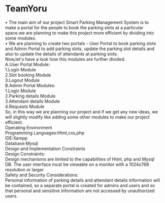 # TeamYoru
• The main aim of our project Smart Parking Management System is to make a portal for the people to book the parking slots at a particular space.we are planning to make this         project more efficient by dividing into some modules.\
• We are planning to create two portals - User Portal to book parking slots and Admin Portal to add parking slots, update the parking slot details and also to update the             details of attendants at parking slots.\
Now,let's have a look how this modules are further divided.\
  A.User Portal Module:\
  1.Login Module \
  2.Slot booking Module \
  3.Logout Module \
  B.Admin Portal Modules:\
  1.Login Module\
  2.Parking details Module \
  3.Attendant details Module\
  4.Requests Module\
So, in this way we are planning our project and if we get any new ideas, we will slightly modify like adding some other modules to make our project efficient.\
  Operating Environment\
Programming Languages:Html,css,php\
IDE:Xampp\
Database:Mysql\
  Design and Implementation Constraints\
  Design Constraints:\
Design mechanisms are limited to the capabilities of Html, php and Mysql DB. The user interface must be viewable on a monitor with a 1024x768 resolution or larger.\
  Safety and Security Considerations:\
Personal information of parking details and attendant details information will be contained, so a separate portal is created for admins and users and so that personal and sensitive information are not accessed by unauthorized users.

